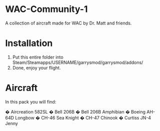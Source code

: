 WAC-Community-1
===============

A collection of aircraft made for WAC by Dr. Matt and friends.

Installation
===============
1. Put this entire folder into Steam/Steamapps/USERNAME/garrysmod/garrysmod/addons/
2. Done, enjoy your flight.

Aircraft
===============
In this pack you will find:

� Aircreation 582SL
� Bell 206B
� Bell 206B Amphibian
� Boeing AH-64D Longbow
� CH-46 Sea Knight
� CH-47 Chinook
� Curtiss JN-4 Jenny
